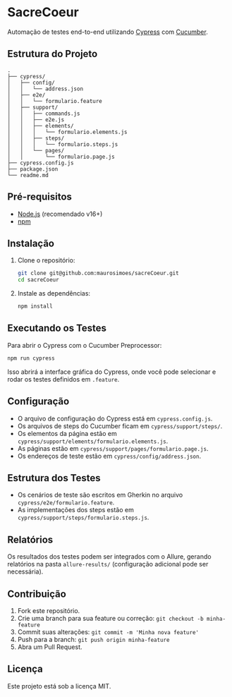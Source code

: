 # SacreCoeur

Automação de testes end-to-end utilizando [Cypress](https://www.cypress.io/) com [Cucumber](https://github.com/TheBrainFamily/cypress-cucumber-preprocessor).

## Estrutura do Projeto

```
.
├── cypress/
│   ├── config/
│   │   └── address.json
│   ├── e2e/
│   │   └── formulario.feature
│   ├── support/
│   │   ├── commands.js
│   │   ├── e2e.js
│   │   ├── elements/
│   │   │   └── formulario.elements.js
│   │   ├── steps/
│   │   │   └── formulario.steps.js
│   │   └── pages/
│   │       └── formulario.page.js
├── cypress.config.js
├── package.json
└── readme.md
```

## Pré-requisitos

- [Node.js](https://nodejs.org/) (recomendado v16+)
- [npm](https://www.npmjs.com/)

## Instalação

1. Clone o repositório:
   ```sh
   git clone git@github.com:maurosimoes/sacreCoeur.git
   cd sacreCoeur
   ```

2. Instale as dependências:
   ```sh
   npm install
   ```

## Executando os Testes

Para abrir o Cypress com o Cucumber Preprocessor:

```sh
npm run cypress
```

Isso abrirá a interface gráfica do Cypress, onde você pode selecionar e rodar os testes definidos em `.feature`.

## Configuração

- O arquivo de configuração do Cypress está em `cypress.config.js`.
- Os arquivos de steps do Cucumber ficam em `cypress/support/steps/`.
- Os elementos da página estão em `cypress/support/elements/formulario.elements.js`.
- As páginas estão em `cypress/support/pages/formulario.page.js`.
- Os endereços de teste estão em `cypress/config/address.json`.

## Estrutura dos Testes

- Os cenários de teste são escritos em Gherkin no arquivo `cypress/e2e/formulario.feature`.
- As implementações dos steps estão em `cypress/support/steps/formulario.steps.js`.

## Relatórios

Os resultados dos testes podem ser integrados com o Allure, gerando relatórios na pasta `allure-results/` (configuração adicional pode ser necessária).

## Contribuição

1. Fork este repositório.
2. Crie uma branch para sua feature ou correção: `git checkout -b minha-feature`
3. Commit suas alterações: `git commit -m 'Minha nova feature'`
4. Push para a branch: `git push origin minha-feature`
5. Abra um Pull Request.

## Licença

Este projeto está sob a licença MIT.
